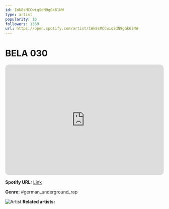 ```yaml
---
id: 1Wk8sMCCwiqSdN9gGk6lNW
type: artist
popularity: 16
followers: 1359
url: https://open.spotify.com/artist/1Wk8sMCCwiqSdN9gGk6lNW
---
```

# BELA 030

<iframe style="border-radius:12px" src="https://open.spotify.com/embed/artist/1Wk8sMCCwiqSdN9gGk6lNW" width="100%" height="352" frameBorder="0" allowfullscreen="" allow="autoplay; clipboard-write; encrypted-media; fullscreen; picture-in-picture" loading="lazy"></iframe>

**Spotify URL:** [Link](https://open.spotify.com/artist/1Wk8sMCCwiqSdN9gGk6lNW)

**Genre:**  #german_underground_rap

![Artist](https://i.scdn.co/image/ab67616d0000b273b8ef6e232dbede2e8820c0e9)
**Related artists:**

